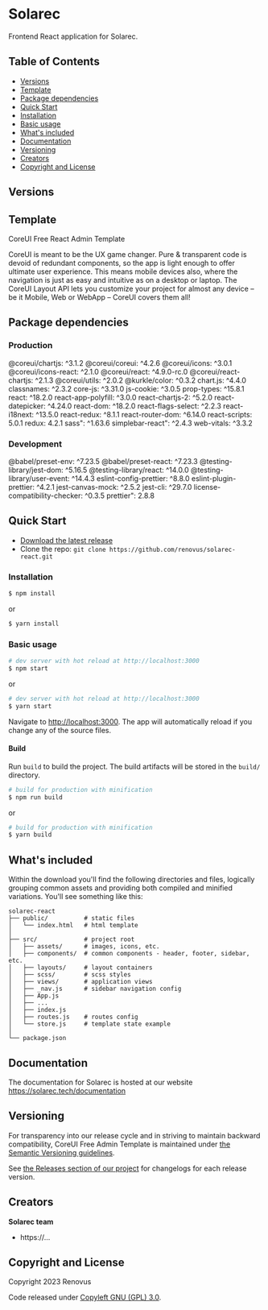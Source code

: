 
# Solarec

Frontend React application for Solarec.

## Table of Contents

* [Versions](#versions)
* [Template](#template)
* [Package dependencies](#package-dependencies)
* [Quick Start](#quick-start)
* [Installation](#installation)
* [Basic usage](#basic-usage)
* [What's included](#whats-included)
* [Documentation](#documentation)
* [Versioning](#versioning)
* [Creators](#creators)
* [Copyright and License](#copyright-and-license)

## Versions


## Template

CoreUI Free React Admin Template

CoreUI is meant to be the UX game changer. Pure & transparent code is devoid of redundant components, so the app is light enough to offer ultimate user experience. This means mobile devices also, where the navigation is just as easy and intuitive as on a desktop or laptop. The CoreUI Layout API lets you customize your project for almost any device – be it Mobile, Web or WebApp – CoreUI covers them all!

## Package dependencies

### Production

@coreui/chartjs: ^3.1.2
@coreui/coreui: ^4.2.6
@coreui/icons: ^3.0.1
@coreui/icons-react: ^2.1.0
@coreui/react: ^4.9.0-rc.0
@coreui/react-chartjs: ^2.1.3
@coreui/utils: ^2.0.2
@kurkle/color: ^0.3.2
chart.js: ^4.4.0
classnames: ^2.3.2
core-js: ^3.31.0
js-cookie: ^3.0.5
prop-types: ^15.8.1
react: ^18.2.0
react-app-polyfill: ^3.0.0
react-chartjs-2: ^5.2.0
react-datepicker: ^4.24.0
react-dom: ^18.2.0
react-flags-select: ^2.2.3
react-i18next: ^13.5.0
react-redux: ^8.1.1
react-router-dom: ^6.14.0
react-scripts: 5.0.1
redux: 4.2.1
sass": ^1.63.6
simplebar-react": ^2.4.3
web-vitals: ^3.3.2

### Development

@babel/preset-env: ^7.23.5
@babel/preset-react: ^7.23.3
@testing-library/jest-dom: ^5.16.5
@testing-library/react: ^14.0.0
@testing-library/user-event: ^14.4.3
eslint-config-prettier: ^8.8.0
eslint-plugin-prettier: ^4.2.1
jest-canvas-mock: ^2.5.2
jest-cli: ^29.7.0
license-compatibility-checker: ^0.3.5
prettier": 2.8.8


## Quick Start

- [Download the latest release](https://github.com/renovus/solarec-react/archive/refs/heads/main.zip)
- Clone the repo: `git clone https://github.com/renovus/solarec-react.git`

### Installation

``` bash
$ npm install
```

or

``` bash
$ yarn install
```

### Basic usage

``` bash
# dev server with hot reload at http://localhost:3000
$ npm start 
```

or 

``` bash
# dev server with hot reload at http://localhost:3000
$ yarn start
```

Navigate to [http://localhost:3000](http://localhost:3000). The app will automatically reload if you change any of the source files.

#### Build

Run `build` to build the project. The build artifacts will be stored in the `build/` directory.

```bash
# build for production with minification
$ npm run build
```

or

```bash
# build for production with minification
$ yarn build
```

## What's included

Within the download you'll find the following directories and files, logically grouping common assets and providing both compiled and minified variations. You'll see something like this:

```
solarec-react
├── public/          # static files
│   └── index.html   # html template
│
├── src/             # project root
│   ├── assets/      # images, icons, etc.
│   ├── components/  # common components - header, footer, sidebar, etc.
│   ├── layouts/     # layout containers
│   ├── scss/        # scss styles
│   ├── views/       # application views
│   ├── _nav.js      # sidebar navigation config
│   ├── App.js
│   ├── ...
│   ├── index.js
│   ├── routes.js    # routes config
│   └── store.js     # template state example 
│
└── package.json
```

## Documentation

The documentation for Solarec is hosted at our website https://solarec.tech/documentation

## Versioning

For transparency into our release cycle and in striving to maintain backward compatibility, CoreUI Free Admin Template is maintained under [the Semantic Versioning guidelines](http://semver.org/).

See [the Releases section of our project](https://github.com/coreui/coreui-free-react-admin-template/releases) for changelogs for each release version.

## Creators

**Solarec team**
* https://...

## Copyright and License

Copyright 2023 Renovus  

Code released under [Copyleft GNU (GPL) 3.0](https://www.gnu.org/licenses/gpl-3.0.en.html).


